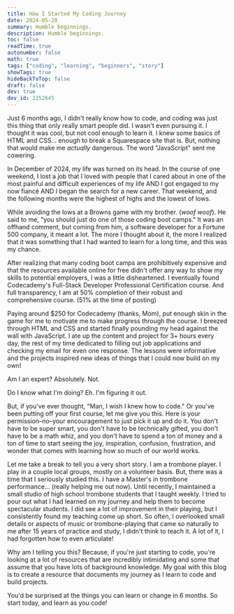 ```yaml
---
title: How I Started My Coding Journey
date: 2024-05-28
summary: Humble beginnings.
description: Humble beginnings.
toc: false
readTime: true
autonumber: false
math: true
tags: ["coding", "learning", "beginners", "story"]
showTags: true
hideBackToTop: false
draft: false
dev: true
dev_id: 2252645
---
```

Just 6 months ago, I didn't really know how to code, and coding was just this thing that only really smart people did. I wasn't even pursuing it. I thought it was cool, but not cool enough to learn it. I knew some basics of HTML and CSS… enough to break a Squarespace site that is. But, nothing that would make me *actually* dangerous. The word "JavaScript" sent me cowering.

In December of 2024, my life was turned on its head. In the course of one weekend, I lost a job that I loved with people that I cared about in one of the most painful and difficult experiences of my life AND I got engaged to my now fiancé AND I began the search for a new career. That weekend, and the following months were the highest of highs and the lowest of lows.

While avoiding the lows at a Browns game with my brother. (*woof* *woof*). He said to me, "you should just do one of those coding boot camps." It was an offhand comment, but coming from him, a software developer for a Fortune 500 company, it meant a lot. The more I thought about it, the more I realized that it was something that I had wanted to learn for a long time, and this was my chance.

After realizing that many coding boot camps are prohibitively expensive and that the resources available online for free didn't offer any way to show my skills to potential employers, I was a little disheartened. I eventually found Codecademy's Full-Stack Developer Professional Certification course. And full transparency, I am at 50% completion of their robust and comprehensive course. (51% at the time of posting)

Paying around $250 for Codecademy (thanks, Mom), put enough skin in the game for me to motivate me to make progress through the course. I breezed through HTML and CSS and started finally pounding my head against the wall with JavaScript. I ate up the content and project for 3+ hours every day, the rest of my time dedicated to filling out job applications and checking my email for even one response. The lessons were informative and the projects inspired new ideas of things that I could now build on my own!

Am I an expert? Absolutely. Not. 

Do I know what I'm doing? Eh. I'm figuring it out.

But, if you've ever thought, "Man, I wish I knew how to code." Or you've been putting off your first course, let me give you this. Here is your permission–no–your encouragement to just pick it up and do it. You don't have to be super smart, you don't have to be technically gifted, you don't have to be a math whiz, and you don't have to spend a ton of money and a ton of time to start seeing the joy, inspiration, confusion, frustration, and wonder that comes with learning how so much of our world works. 

Let me take a break to tell you a very short story. I am a trombone player. I play in a couple local groups, mostly on a volunteer basis. But, there was a time that I seriously studied this. I have a Master's in trombone performance… (really helping me out now). Until recently, I maintained a small studio of high school trombone students that I taught weekly. I tried to pour out what I had learned on my journey and help them to become spectacular students. I did see a lot of improvement in their playing, but I consistently found my teaching come up short. So often, I overlooked small details or aspects of music or trombone-playing that came so naturally to me after 15 years of practice and study, I didn't think to teach it. A lot of it, I had forgotten how to even articulate!

Why am I telling you this? Because, if you're just starting to code, you're looking at a lot of resources that are incredibly intimidating and some that assume that you have lots of background knowledge. My goal with this blog is to create a resource that documents my journey as I learn to code and build projects. 

You'd be surprised at the things you can learn or change in 6 months. So start today, and learn as you code!